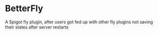 # BetterFly
A Spigot fly plugin, after users got fed up with other fly plugins not saving their states after server restarts
